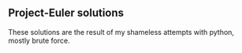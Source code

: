 ## Project-Euler solutions 

These solutions are the result of my shameless attempts with python, mostly brute force.
